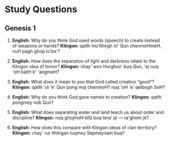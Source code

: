 # Study Questions

## Genesis 1

1.  **English:** Why do you think God used words (speech) to create instead of weapons or hands?
    **Klingon:** qatlh mu'tlhegh lo' Qun chenmoHmeH, nuH pagh ghop lo'be'?

2.  **English:** How does the separation of light and darkness relate to the Klingon idea of honor?
    **Klingon:** chay' wov Hurghvo' buq Qun, 'ej nuq 'oH batlh'e' 'angmeH?

3.  **English:** What does it mean to you that God called creation “good”?
    **Klingon:** qatlh 'ut 'e' Qun pong *maj* chenmoH? nuq 'oH 'e' qelbogh SoH?

4.  **English:** Why do you think God gave names to creation?
    **Klingon:** qatlh pongmey nob Qun?

5.  **English:** What does separating water and land teach us about order and discipline?
    **Klingon:** nuq ghojmoH bIQ buq tera' je — ra'ghom je?

6.  **English:** How does this compare with Klingon ideas of clan territory?
    **Klingon:** chay' rur tlhIngan tuqmey Sepmeyvam buq?
